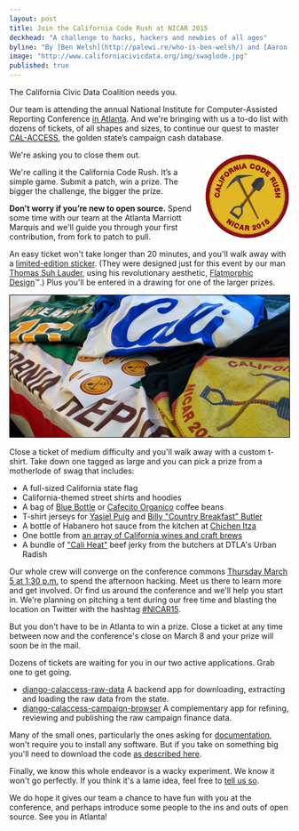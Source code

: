```yaml
---
layout: post
title: Join the California Code Rush at NICAR 2015
deckhead: "A challenge to hacks, hackers and newbies of all ages"
byline: "By [Ben Welsh](http://palewi.re/who-is-ben-welsh/) and [Aaron Williams](http://aboutaaron.com/)"
image: "http://www.californiacivicdata.org/img/swaglode.jpg"
published: true
---
```


The California Civic Data Coalition needs you.

Our team is attending the annual National Institute for Computer-Assisted Reporting Conference [in Atlanta](http://ire.org/events-and-training/event/1494/). And we're bringing with us a to-do list with dozens of tickets, of all shapes and sizes, to continue our quest to master [CAL-ACCESS](/2014/09/24/hello-world/), the golden state’s campaign cash database.

<img src="/img/coderush.png" height="150" style="margin: 8px 0 0 10px; float:right;">

We're asking you to close them out.

We're calling it the California Code Rush. It’s a simple game. Submit a patch, win a prize. The bigger the challenge, the bigger the prize.

**Don't worry if you’re new to open source.** Spend some time with our team at the Atlanta Marriott Marquis and we'll guide you through your first contribution, from fork to patch to pull.

An easy ticket won't take longer than 20 minutes, and you'll walk away with a [limited-edition sticker](/img/coderush.png). (They were designed just for this event by our man [Thomas Suh Lauder](https://twitter.com/thomas06037), using his revolutionary aesthetic, [Flatmorphic Design](https://www.youtube.com/watch?v=dQw4w9WgXcQ)™.) Plus you'll be entered in a drawing for one of the larger prizes.

<img src="/img/swaglode.jpg" style="border: 1px solid black;">

Close a ticket of medium difficulty and you'll walk away with a custom t-shirt. Take down one tagged as large and you can pick a prize from a motherlode of swag that includes:

* A full-sized California state flag
* California-themed street shirts and hoodies
* A bag of [Blue Bottle](https://bluebottlecoffee.com/) or [Cafecito Organico](https://instagram.com/p/z0jfHfAfUT/) coffee beans
* T-shirt jerseys for [Yasiel Puig](https://www.youtube.com/watch?v=lHQ7FwJQtN8) and [Billy "Country Breakfast" Butler](http://mlbfancave.mlb.com/fancave/blog/article.jsp?content=article&content_id=97702752)
* A bottle of Habanero hot sauce from the kitchen at [Chichen Itza](http://www.yelp.com/biz/chichen-itza-restaurant-los-angeles)
* One bottle from [an array of California wines and craft brews](https://twitter.com/aboutaaron/status/572606754447486977)
* A bundle of ["Cali Heat"](https://www.facebook.com/UrbanRadish/photos/a.543224689066101.1073741831.210765495645357/580415545347015/?type=1&permPage=1) beef jerky from the butchers at DTLA's Urban Radish

Our whole crew will converge on the conference commons [Thursday March 5 at 1:30 p.m.](http://ire.org/events-and-training/event/1494/1829/) to spend the afternoon hacking. Meet us there to learn more and get involved. Or find us around the conference and we'll help you start in. We're planning on pitching a tent during our free time and blasting the location on Twitter with the hashtag [#NICAR15](https://twitter.com/search?f=realtime&q=%23NICAR15&src=tyah).

But you don't have to be in Atlanta to win a prize. Close a ticket at any time between now and the conference's close on March 8 and your prize will soon be in the mail.

Dozens of tickets are waiting for you in our two active applications. Grab one to get going.

* [django-calaccess-raw-data](https://github.com/california-civic-data-coalition/django-calaccess-raw-data/issues) A backend app for downloading, extracting and loading the raw data from the state.
* [django-calaccess-campaign-browser](https://github.com/california-civic-data-coalition/django-calaccess-campaign-browser/issues) A complementary app for refining, reviewing and publishing the raw campaign finance data.

Many of the small ones, particularly the ones asking for [documentation](https://github.com/california-civic-data-coalition/django-calaccess-campaign-browser/issues?q=is%3Aopen+is%3Aissue+label%3Adocumentation), won't require you to install any software. But if you take on something big you'll need to download the code [as described here](http://django-calaccess-campaign-browser.californiacivicdata.org/en/latest/howtocontribute.html).

Finally, we know this whole endeavor is a wacky experiment.  We know it won't go perfectly. If you think it's a lame idea, feel free to <a href="mailto:ben.welsh@gmail.com">tell us so</a>.

We do hope it gives our team a chance to have fun with you at the conference, and perhaps introduce some people to the ins and outs of open source. See you in Atlanta!
